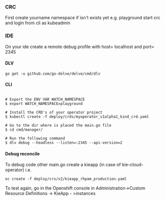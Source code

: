 ### CRC
First create yourname namespace if isn't exists yet e.g. playground
start crc and login from cli as kubeadmin

### IDE
On your ide create a remote debug profile 
with host= localhost
and port= 2345

#### DLV
```console 
go get -u github.com/go-delve/delve/cmd/dlv
```

#### CLI 
```console 

# Export the ENV VAR WATCH_NAMESPACE 
$ export WATCH_NAMESPACE=playground

# Install the CRD's of your operator project
$ kubectl create -f deploy/crds/myoperator_v1alpha1_kind_crd.yaml

# Go to the dir where is placed the main.go file
$ cd cmd/manager/

# Run the following command
$ dlv debug --headless --listen=:2345 --api-version=2
```

#### Debug reconcile
To debug code other main.go
create a kieapp (in case of kie-cloud-operator)
i.e.
```console 
oc create -f deploy/crs/v2/kieapp_rhpam_production.yaml
```

To test again, go in the Openshift console in Administration->Custom Resource Definitions -> KieApp - >instances